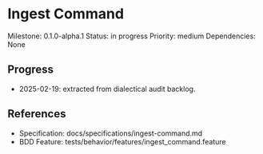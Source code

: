 # Ingest Command
Milestone: 0.1.0-alpha.1
Status: in progress
Priority: medium
Dependencies: None

## Progress
- 2025-02-19: extracted from dialectical audit backlog.

## References
- Specification: docs/specifications/ingest-command.md
- BDD Feature: tests/behavior/features/ingest_command.feature
